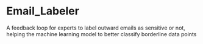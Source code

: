 # Email_Labeler
A feedback loop for experts to label outward emails as sensitive or not, helping the machine learning model to better classify borderline data points
